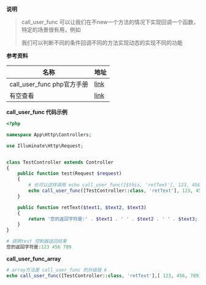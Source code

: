 

**说明**

> call_user_func  可以让我们在不new一个方法的情况下实现回调一个函数，特定的场景很有用，例如
>
> 我们可以判断不同的条件回调不同的方法实现动态的实现不同的功能

**参考资料**

| 名称                       | 地址                                                         |
| -------------------------- | ------------------------------------------------------------ |
| call_user_func php官方手册 | [link](https://www.php.net/manual/zh/function.call-user-func.php) |
| 有空查看                   | [link](https://blog.csdn.net/weixin_33875839/article/details/94159380) |

**call_user_func  代码示例**

```php
<?php

namespace App\Http\Controllers;

use Illuminate\Http\Request;


class TestController extends Controller
{
    public function test(Request $request)
    {
        # 也可以这样调用 echo call_user_func([$this, 'retText'], 123, 456, 789); 
        echo call_user_func([TestController::class, 'retText'], 123, 456, 789); # 第一个参数是数组[需要调用的类位置,需要调用的方法名称],'多个参数','逗号分隔'
    }

    public function retText($text1, $text2, $text3)
    {
        return '您的返回字符是:' . $text1 . ' ' . $text2 . ' ' . $text3;
    }
}

# 调用test 控制器返回结果
您的返回字符是:123 456 789    
```

**call_user_func_array**

```php
# array方法是 call_user_func 的升级版 k
echo call_user_func([TestController::class, 'retText'],[ 123, 456, 789]);
```

